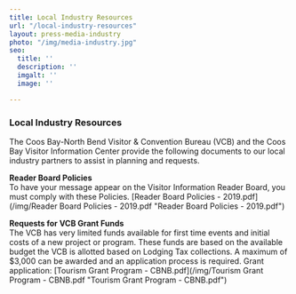 ```yaml
---
title: Local Industry Resources
url: "/local-industry-resources"
layout: press-media-industry
photo: "/img/media-industry.jpg"
seo:
  title: ''
  description: ''
  imgalt: ''
  image: ''

---
```

### Local Industry Resources

The Coos Bay-North Bend Visitor & Convention Bureau (VCB) and the Coos Bay Visitor Information Center provide the following documents to our local industry partners to assist in planning and requests.

**Reader Board Policies**  
To have your message appear on the Visitor Information Reader Board, you must comply with these Policies. [Reader Board Policies - 2019.pdf](/img/Reader Board Policies - 2019.pdf "Reader Board Policies - 2019.pdf")

**Requests for VCB Grant Funds**  
The VCB has very limited funds available for first time events and initial costs of a new project or program. These funds are based on the available budget the VCB is allotted based on Lodging Tax collections. A maximum of $3,000 can be awarded and an application process is required. Grant application: [Tourism Grant Program - CBNB.pdf](/img/Tourism Grant Program - CBNB.pdf "Tourism Grant Program - CBNB.pdf")